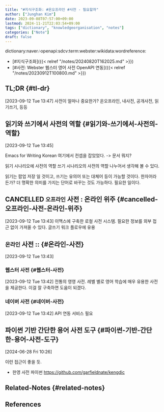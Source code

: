 ```yaml
---
title: "#지식구조화: #온오프라인 #사전 - 필요할까"
author: ["Junghan Kim"]
date: 2023-09-08T07:57:00+09:00
lastmod: 2024-11-21T22:03:54+09:00
tags: ["dictionary", "knowledgeorganisation", "notes"]
categories: ["Note"]
draft: false
---
```


dictionary:naver:notes:openapi:sdcv:term:webster:wikidata:wordreference:

-   [#지식구조화]({{< relref "/notes/20240820T162025.md" >}})
-   [#사전: Webster 웹스터 영어 사전 OpenAPI 연동]({{< relref "/notes/20230912T100800.md" >}})


## TL;DR {#tl-dr}

<span class="timestamp-wrapper"><span class="timestamp">[2023-09-12 Tue 13:47]</span></span> 사전이 얼마나 중요한가? 온오프라인, 내사전, 공개사전, 읽기쓰기, 등등


## 읽기와 쓰기에서 사전의 역할 {#읽기와-쓰기에서-사전의-역할}

<span class="timestamp-wrapper"><span class="timestamp">[2023-09-12 Tue 13:45]</span></span>

Emacs for Writing Korean 여기에서 컨셉을 잡았었다. -&gt; 문서 뭐지?

읽기 시나리오에 사전의 역할 쓰기 시나리오의 사전의 역할 나누어서 생각해 볼 수 있다.

읽기는 팝업 저장 일 것이고, 쓰기는 유의어 또는 대체어 등이 가능할 것이다. 한자어라든가? 더 명확한 의미를 가지는 단어로 바꾸는 것도 가능하다. 필요한 일이다.


## CANCELLED `오프라인` 사전 : 온라인 위주 {#cancelled-오프라인-사전-온라인-위주}

<span class="timestamp-wrapper"><span class="timestamp">[2023-09-12 Tue 13:43]</span></span> 이맥스에 구축한 로컬 사전 시스템. 필요한 정보를 외부 접근 없이 가져올 수 있다. 글쓰기 워크 플로우에 유용


## `온라인` 사전 :: {#온라인-사전}

<span class="timestamp-wrapper"><span class="timestamp">[2023-09-12 Tue 13:43]</span></span>


### 웹스터 사전 {#웹스터-사전}

<span class="timestamp-wrapper"><span class="timestamp">[2023-09-12 Tue 13:42] </span></span> 전통의 영영 사전. 레벨 별로 영어 학습에 매우 유용한 사전을 제공한다. 이걸 잘 구축하면 도움이 되겠다.


### 네이버 사전 {#네이버-사전}

<span class="timestamp-wrapper"><span class="timestamp">[2023-09-12 Tue 13:42]</span></span> API 연동 서비스 필요


## 파이썬 기반 간단한 용어 사전 도구 {#파이썬-기반-간단한-용어-사전-도구}

<span class="timestamp-wrapper"><span class="timestamp">[2024-06-28 Fri 10:26]</span></span>

이런 접근이 좋을 듯.

-   한영 사전 파이썬 <https://github.com/garfieldnate/kengdic>


## Related-Notes {#related-notes}

## References

<style>.csl-entry{text-indent: -1.5em; margin-left: 1.5em;}</style><div class="csl-bib-body">
</div>
